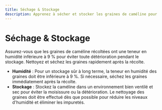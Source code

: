 ```yaml
---
title: Séchage & Stockage
description: Apprenez à sécher et stocker les graines de caméline pour assurer la qualité et éviter la détérioration.
---
```

# Séchage & Stockage

Assurez-vous que les graines de caméline récoltées ont une teneur en humidité inférieure à 9 % pour éviter toute détérioration pendant le stockage. Nettoyez et séchez les graines rapidement après la récolte.

- **Humidité** : Pour un stockage sûr à long terme, la teneur en humidité des graines doit être inférieure à 9 %. Si nécessaire, séchez les graines immédiatement après la récolte.
- **Stockage** : Stockez la caméline dans un environnement bien ventilé et sec pour éviter la moisissure ou la détérioration. Le nettoyage des graines doit être effectué dès que possible pour réduire les niveaux d'humidité et éliminer les impuretés.